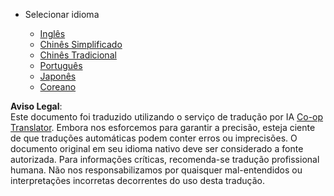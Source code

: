 <!--
CO_OP_TRANSLATOR_METADATA:
{
  "original_hash": "55168a94c75ef46d671743c607f8f9ff",
  "translation_date": "2025-07-09T19:16:07+00:00",
  "source_file": "docs/_navbar.md",
  "language_code": "br"
}
-->
* Selecionar idioma

    * [Inglês](../../../../../../..)
    * [Chinês Simplificado](../../../../../../../translations/zh)
    * [Chinês Tradicional](../../../../../../../translations/tw)
    * [Português](../../../../../../../translations/pt)
    * [Japonês](../../../../../../../translations/ja)
    * [Coreano](../../../../../../../translations/ko)

**Aviso Legal**:  
Este documento foi traduzido utilizando o serviço de tradução por IA [Co-op Translator](https://github.com/Azure/co-op-translator). Embora nos esforcemos para garantir a precisão, esteja ciente de que traduções automáticas podem conter erros ou imprecisões. O documento original em seu idioma nativo deve ser considerado a fonte autorizada. Para informações críticas, recomenda-se tradução profissional humana. Não nos responsabilizamos por quaisquer mal-entendidos ou interpretações incorretas decorrentes do uso desta tradução.